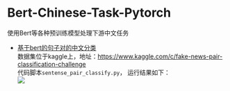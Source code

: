 # Bert-Chinese-Task-Pytorch
使用Bert等各种预训练模型处理下游中文任务

- [基于bert的句子对的中文分类](https://www.kaggle.com/c/fake-news-pair-classification-challenge)       
数据集位于kaggle上，地址：https://www.kaggle.com/c/fake-news-pair-classification-challenge   
代码脚本`sentense_pair_classify.py`， 运行结果如下：              
![](https://i.imgur.com/nhEMYK6.png)


